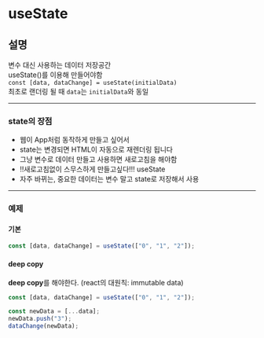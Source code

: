 # useState

## 설명

변수 대신 사용하는 데이터 저장공간  
useState()를 이용해 만들어야함  
`const [data, dataChange] = useState(initialData)`  
최초로 랜더링 될 때 `data`는 `initialData`와 동일

---

### state의 장점

- 웹이 App처럼 동작하게 만들고 싶어서
- state는 변경되면 HTML이 자동으로 재렌더링 됩니다
- 그냥 변수로 데이터 만들고 사용하면 새로고침을 해야함
- !!새로고침없이 스무스하게 만들고싶다!!! useState
- 자주 바뀌는, 중요한 데이터는 변수 말고 state로 저장해서 사용

---

### 예제

#### 기본

```javascript
const [data, dataChange] = useState(["0", "1", "2"]);
```

#### deep copy

**deep copy**를 해야한다. (react의 대원칙: immutable data)

```javascript
const [data, dataChange] = useState(["0", "1", "2"]);

const newData = [...data];
newData.push("3");
dataChange(newData);
```
